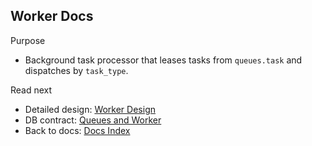 ## Worker Docs

Purpose

- Background task processor that leases tasks from `queues.task` and dispatches by `task_type`.

Read next

- Detailed design: [Worker Design](./worker.md)
- DB contract: [Queues and Worker](../postgres/queues-and-worker.md)
- Back to docs: [Docs Index](../README.md)
